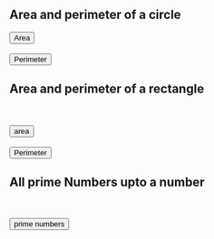 <!DOCTYPE html>
<html>
<head>
<title>js</title>
</head>
<body>
<h2>Area and perimeter of a circle</h2>
<button onclick="area1()">Area</button><br><br>
<button onclick="perimeter1()">Perimeter</button>
<p id="demo"></p>
<h2>Area and perimeter of a rectangle</h2><br><br>
<button onclick="area2()">area</button><br><br>
<button onclick="Perimeter2()">Perimeter</button>
<h2>All prime Numbers upto a number</h2><br><br>
<button onclick="prime()">prime numbers</button>
<script>
function area1()
{
var r,a=0;
r=parseInt(prompt("input the radius"));
a=3.14*r*r;
document.getElementById('demo'). innerHTML=("<h2>the area of the circle is "+a+"</h2>");
alert("the area of circle"+r+"is "+a);
}
function perimeter1()
{
var r,p=0;
r=parseInt(prompt("input the radius"));
p=2*3.14*r;
document.getElementById('demo'). innerHTML=("<h2>the Perimeter of the circle is "+p+"</h2>");
alert("the perimeter of a circle"+r+"is "+p);
}
function area2()
{
var l,b,a=0;
l=parseInt(prompt("input the length"));
b=parseInt(prompt("input the bredth"));
a=l*b;
document.getElementById('demo'). innerHTML=("<h2>the area of the rectangle is "+a+"</h2>");
alert("the area of rectangle"+r+"is "+a);
}
function perimeter2()
{
var l,b,p;
l=parseInt(prompt("input the length"));
b=parseInt(prompt("input the bredth"));
p=(l+b)+(l+b);
document.getElementById('demo').innerHTML=("<h2>the Perimeter of the rectangle is "+p+"</h2>");
alert("the perimeter of a rectangle"+r+"is "+p);
}
function prime()
{
var n,i,j,f;
n=parseInt(prompt("Enter the limit"));
for(i=2;i<=n;i++)
{
f=0;
for(j=2;j<=i/2;j++)
{
if(i%j==0)
{
f=1;
break;
}
}
if(f==0)
{
document.write("<h1>"+i+"<br></h1>");
}
}
}
</script>
</body>
</html>


